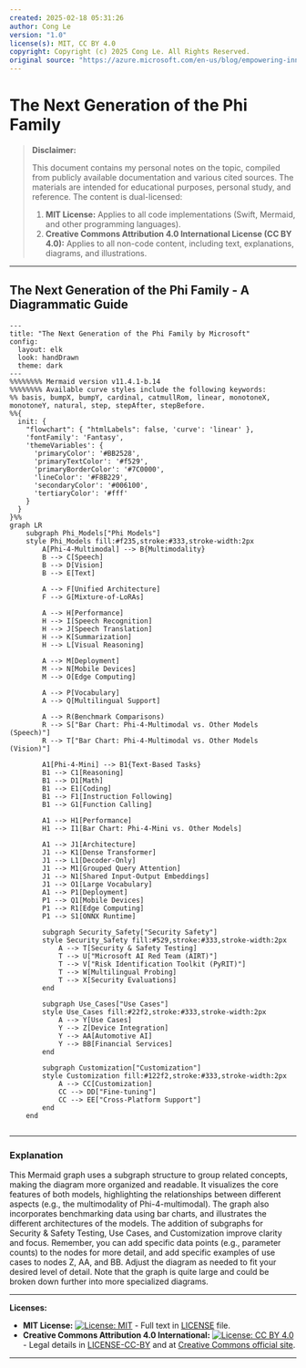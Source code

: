 ```yaml
---
created: 2025-02-18 05:31:26
author: Cong Le
version: "1.0"
license(s): MIT, CC BY 4.0
copyright: Copyright (c) 2025 Cong Le. All Rights Reserved.
original source: "https://azure.microsoft.com/en-us/blog/empowering-innovation-the-next-generation-of-the-phi-family/"
---
```





# The Next Generation of the Phi Family
> **Disclaimer:**
>
> This document contains my personal notes on the topic,
> compiled from publicly available documentation and various cited sources.
> The materials are intended for educational purposes, personal study, and reference.
> The content is dual-licensed:
> 1. **MIT License:** Applies to all code implementations (Swift, Mermaid, and other programming languages).
> 2. **Creative Commons Attribution 4.0 International License (CC BY 4.0):** Applies to all non-code content, including text, explanations, diagrams, and illustrations.
---

## The Next Generation of the Phi Family - A Diagrammatic Guide




```mermaid
---
title: "The Next Generation of the Phi Family by Microsoft"
config:
  layout: elk
  look: handDrawn
  theme: dark
---
%%%%%%%% Mermaid version v11.4.1-b.14
%%%%%%%% Available curve styles include the following keywords:
%% basis, bumpX, bumpY, cardinal, catmullRom, linear, monotoneX, monotoneY, natural, step, stepAfter, stepBefore.
%%{
  init: {
    "flowchart": { "htmlLabels": false, 'curve': 'linear' },
    'fontFamily': 'Fantasy',
    'themeVariables': {
      'primaryColor': '#BB2528',
      'primaryTextColor': '#f529',
      'primaryBorderColor': '#7C0000',
      'lineColor': '#F8B229',
      'secondaryColor': '#006100',
      'tertiaryColor': '#fff'
    }
  }
}%%
graph LR
    subgraph Phi_Models["Phi Models"]
    style Phi_Models fill:#f235,stroke:#333,stroke-width:2px
        A[Phi-4-Multimodal] --> B{Multimodality}
        B --> C[Speech]
        B --> D[Vision]
        B --> E[Text]
        
        A --> F[Unified Architecture]
        F --> G[Mixture-of-LoRAs]
        
        A --> H[Performance]
        H --> I[Speech Recognition]
        H --> J[Speech Translation]
        H --> K[Summarization]
        H --> L[Visual Reasoning]

        A --> M[Deployment]
        M --> N[Mobile Devices]
        M --> O[Edge Computing]

        A --> P[Vocabulary]
        A --> Q[Multilingual Support]
        
        A --> R(Benchmark Comparisons)
        R --> S["Bar Chart: Phi-4-Multimodal vs. Other Models (Speech)"]
        R --> T["Bar Chart: Phi-4-Multimodal vs. Other Models (Vision)"]

        A1[Phi-4-Mini] --> B1{Text-Based Tasks}
        B1 --> C1[Reasoning]
        B1 --> D1[Math]
        B1 --> E1[Coding]
        B1 --> F1[Instruction Following]
        B1 --> G1[Function Calling]
        
        A1 --> H1[Performance]
        H1 --> I1[Bar Chart: Phi-4-Mini vs. Other Models]
        
        A1 --> J1[Architecture]
        J1 --> K1[Dense Transformer]
        J1 --> L1[Decoder-Only]
        J1 --> M1[Grouped Query Attention]
        J1 --> N1[Shared Input-Output Embeddings]
        J1 --> O1[Large Vocabulary]
        A1 --> P1[Deployment]
        P1 --> Q1[Mobile Devices]
        P1 --> R1[Edge Computing]
        P1 --> S1[ONNX Runtime]

        subgraph Security_Safety["Security Safety"]
        style Security_Safety fill:#529,stroke:#333,stroke-width:2px
            A --> T[Security & Safety Testing]
            T --> U["Microsoft AI Red Team (AIRT)"]
            T --> V["Risk Identification Toolkit (PyRIT)"]
            T --> W[Multilingual Probing]
            T --> X[Security Evaluations]
        end
        
        subgraph Use_Cases["Use Cases"]
        style Use_Cases fill:#22f2,stroke:#333,stroke-width:2px
            A --> Y[Use Cases]
            Y --> Z[Device Integration]
            Y --> AA[Automotive AI]
            Y --> BB[Financial Services]
        end
    
        subgraph Customization["Customization"]
        style Customization fill:#122f2,stroke:#333,stroke-width:2px
            A --> CC[Customization]
            CC --> DD["Fine-tuning"]
            CC --> EE["Cross-Platform Support"]
        end
    end
    
```


----


### Explanation

This Mermaid graph uses a subgraph structure to group related concepts, making the diagram more organized and readable. It visualizes the core features of both models, highlighting the relationships between different aspects (e.g., the multimodality of Phi-4-multimodal). The graph also incorporates benchmarking data using bar charts, and illustrates the different architectures of the models.  The addition of subgraphs for Security & Safety Testing, Use Cases, and Customization improve clarity and focus.  Remember, you can add specific data points (e.g., parameter counts) to the nodes for more detail, and add specific examples of use cases to nodes Z, AA, and BB.  Adjust the diagram as needed to fit your desired level of detail. Note that the graph is quite large and could be broken down further into more specialized diagrams.


---
**Licenses:**

- **MIT License:**  [![License: MIT](https://img.shields.io/badge/License-MIT-yellow.svg)](LICENSE) - Full text in [LICENSE](LICENSE) file.
- **Creative Commons Attribution 4.0 International:** [![License: CC BY 4.0](https://licensebuttons.net/l/by/4.0/88x31.png)](LICENSE-CC-BY) - Legal details in [LICENSE-CC-BY](LICENSE-CC-BY) and at [Creative Commons official site](http://creativecommons.org/licenses/by/4.0/).

---
